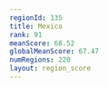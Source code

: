 ```yaml
---
regionId: 135
title: Mexico
rank: 91
meanScore: 68.52
globalMeanScore: 67.47
numRegions: 220
layout: region_score
---
```

